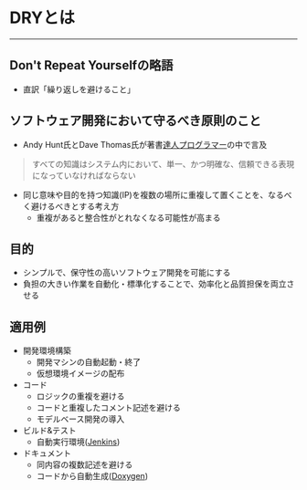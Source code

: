 # DRYとは    
---
## Don't Repeat Yourselfの略語    
- 直訳「繰り返しを避けること」    

## ソフトウェア開発において守るべき原則のこと    
- Andy Hunt氏とDave Thomas氏が著書[達人プログラマー](https://goo.gl/HD6jVp)の中で言及    
 >すべての知識はシステム内において、単一、かつ明確な、信頼できる表現になっていなければならない    
- 同じ意味や目的を持つ知識(IP)を複数の場所に重複して置くことを、なるべく避けるべきとする考え方    
  - 重複があると整合性がとれなくなる可能性が高まる    

## 目的
- シンプルで、保守性の高いソフトウェア開発を可能にする    
- 負担の大きい作業を自動化・標準化することで、効率化と品質担保を両立させる    

## 適用例    
- 開発環境構築    
  - 開発マシンの自動起動・終了    
  - 仮想環境イメージの配布    
- コード    
  - ロジックの重複を避ける    
  - コードと重複したコメント記述を避ける    
  - モデルベース開発の導入   
- ビルド&テスト    
  - 自動実行環境([Jenkins](https://jenkins.io/))    
- ドキュメント    
  - 同内容の複数記述を避ける    
  - コードから自動生成([Doxygen](http://www.doxygen.jp/))    
